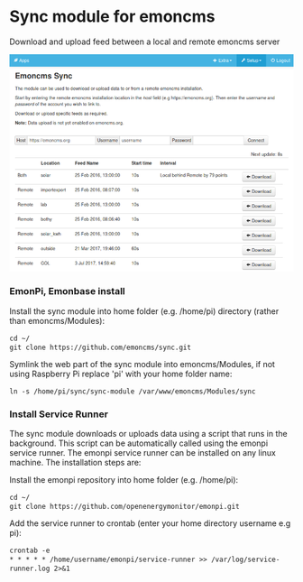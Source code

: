 # Sync module for emoncms

Download and upload feed between a local and remote emoncms server

![sync_module.png](sync_module.png)

### EmonPi, Emonbase install

Install the sync module into home folder (e.g. /home/pi) directory (rather than emoncms/Modules):

    cd ~/
    git clone https://github.com/emoncms/sync.git

Symlink the web part of the sync module into emoncms/Modules, if not using Raspberry Pi replace 'pi' with your home folder name:

    ln -s /home/pi/sync/sync-module /var/www/emoncms/Modules/sync
    
### Install Service Runner

The sync module downloads or uploads data using a script that runs in the background. This script can be automatically called using the emonpi service runner. The emonpi service runner can be installed on any linux machine. The installation steps are:

Install the emonpi repository into home folder (e.g. /home/pi):

    cd ~/
    git clone https://github.com/openenergymonitor/emonpi.git
 
Add the service runner to crontab (enter your home directory username e.g pi):

    crontab -e
    * * * * * /home/username/emonpi/service-runner >> /var/log/service-runner.log 2>&1
